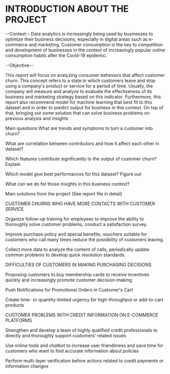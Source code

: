 # INTRODUCTION ABOUT THE PROJECT

--Context--
Data analytics is increasingly being used by businesses to optimize their business decisions, especially in digital areas such as e-commerce and marketing. Customer consumption is the key to competition and development of businesses in the context of increasingly popular online consumption habits after the Covid-19 epidemic.

--Objective--

This report will focus on analyzing consumer behaviors that affect customer churn. This concept refers to a state in which customers leave and stop using a company's product or service for a period of time. Usually, the company will measure and analyze to evaluate the effectiveness of its business and marketing strategy based on this indicator. Furthermore, this report also recommend model for machine learning that best fit to this dataset and in order to predict output for business in this context. On top of that, bringing out some solution that can solve business problems on previous analysis and insights

Main questions
What are trends and symptoms to turn a customer into churn?

What are correlation between contributors and how it affect each other in dataset?

Which features contribute significantly to the output of customer churn? Explain

Which model give best performances for this dataset? Figure out

What can we do for those insights in this business context?

Main solutions from the project (See report file in detail)

CUSTOMER CHURNS WHO HAVE MORE CONTACTS WITH CUSTOMER SERVICE

Organize follow-up training for employees to improve the ability to thoroughly solve customer problems, conduct a satisfaction survey.

Improve purchase policy and special benefits, vouchers suitable for customers who call many times reduce the possibility of customers leaving.

Collect more data to analyze the content of calls, periodically update common problems to develop quick resolution standards.

DIFFICULTIES OF CUSTOMERS IN MAKING PURCHASING DECISIONS

Proposing customers to buy membership cards to receive incentives quickly and increasingly promote customer decision-making

Push Notifications for Promotional Orders in Customer's Cart

Create time- or quantity-limited urgency for high-throughput or add-to-cart products

CUSTOMER PROBLEMS WITH CREDIT INFORMATION ON E-COMMERCE PLATFORMS

Strengthen and develop a team of highly qualified credit professionals to directly and thoroughly support customers' related issues

Use online tools and chatbot to increase user friendliness and save time for customers who want to find accurate information about policies

Perform multi-layer verification before actions related to credit payments or information changes
